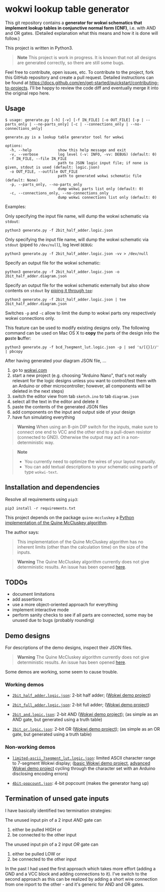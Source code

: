 # wokwi lookup table generator

This git repository contains a **generator for wokwi schematics that implement lookup tables in conjunctive normal form (CNF)**, i.e. with AND and OR gates. (Detailed explanation what this means and how it is done will follow.)

This project is written in Python3.

> **Note**
> This project is work in progress. It is known that not all designs are generated correctly, so there are still some bugs.


Feel free to contribute, open issues, etc.
To contribute to the project, fork this GitHub repository and create a pull request. Detailed instructions can be found at https://docs.github.com/en/get-started/quickstart/contributing-to-projects. I'll be happy to review the code diff and eventually merge it into the original repo here.


## Usage

```
$ usage: generate.py [-h] [-v] [-f IN_FILE] [-o OUT_FILE] [-p | --parts_only | --no-parts_only] [-c | --connections_only | --no-connections_only]

generate.py is a lookup table generator tool for wokwi

options:
  -h, --help            show this help message and exit
  -v, --verbose         log level (-v: INFO, -vv: DEBUG) (default: 0)
  -f IN_FILE, --file IN_FILE
                        path to JSON logic input file; if none is given, stdout is used (default: logic.json)
  -o OUT_FILE, --outfile OUT_FILE
                        path to generated wokwi schematic file (default: None)
  -p, --parts_only, --no-parts_only
                        dump wokwi parts list only (default: 0)
  -c, --connections_only, --no-connections_only
                        dump wokwi connections list only (default: 0)
```

Examples:

Only specifying the input file name, will dump the wokwi schematic via `stdout`:

```
python3 generate.py -f 2bit_half_adder.logic.json
```

Only specifying the input file name, will dump the wokwi schematic via `stdout` (piped to `/dev/null`), log level `DEBUG`:

```
python3 generate.py -f 2bit_half_adder.logic.json -vv > /dev/null
```

Specify an output file for the wokwi schematic:

```
python3 generate.py -f 2bit_half_adder.logic.json -o 2bit_half_adder.diagram.json
```

Specify an output file for the wokwi schematic externally but also show contents on `stdout` by [piping it through `tee`](https://en.wikipedia.org/wiki/Tee_(command)):

```
python3 generate.py -f 2bit_half_adder.logic.json | tee 2bit_half_adder.diagram.json
```

Switches `-p` and `-c` allow to limit the dump to wokwi parts ony respectively wokwi connections only.

This feature can be used to modify existing designs only. The following command can be used on Mac OS X to **copy** the parts of the design into the **p**aste **b**uffer:

```
python3 generate.py -f bcd_7segment_lut.logic.json -p | sed 's/[{}]//' | pbcopy
```


After having generated your diagram JSON file, ...

1. go to [wokwi.com](https://wokwi.com)
1. start a new project
   (e.g. choosing "Arduino Nano", that's not really relevant for the logic designs unless you want to control/test them with an Arduino or other microcontroller; however, all components will be deleted in the next steps)
1. switch the editor view from tab `sketch.ino` to tab `diagram.json`
1. select all the text in the editor and delete it
1. paste the contents of the generated JSON files
1. add components on the input and output side of your design
1. have fun simulating everything

> **Warning**
> When using an 8-pin DIP switch for the inputs, make sure to connect one end to VCC and the other end to a pull-down resistor (connected to GND). Otherwise the output may act in a non-deterministic way.

> **Note**
> - You currently need to optimize the wires of your layout manually.
> - You can add textual descriptions to your schematic using parts of type `wokwi-text`.


## Installation and dependencies

Resolve all requirements using `pip3`:

```
pip3 install -r requirements.txt
```

This project depends on the package `quine-mccluskey` a [Python implementation of the Quine McCluskey algorithm](https://pypi.org/project/quine-mccluskey/).

The author says:

> This implementation of the Quine McCluskey algorithm has no inherent limits (other than the calculation time) on the size of the inputs.

> **Warning**
> The Quine McCluskey algorithm currently does not give deterministic results. An issue has been opened [here](https://github.com/tpircher/quine-mccluskey/issues/8).


## TODOs

- document limitations
- add assertions
- use a more object-oriented approach for everything
- implement interactive mode
- perform sanity checks to see if all parts are connected,
  some may be unused due to bugs (probably rounding)


## Demo designs

For descriptions of the demo designs, inspect their JSON files.

> **Warning**
> The Quine McCluskey algorithm currently does not give deterministic results. An issue has been opened [here](https://github.com/tpircher/quine-mccluskey/issues/8).

Some demos are working, some seem to cause trouble.

### Working demos

* [`2bit_half_adder.logic.json`](2bit_half_adder.logic.json): 2-bit half adder; ([Wokwi demo project](https://wokwi.com/projects/341979369318646355))

* [`2bit_full_adder.logic.json`](2bit_full_adder.logic.json): 2-bit full adder; ([Wokwi demo project](https://wokwi.com/projects/341985679348073043))

* [`2bit_and.logic.json`](2bit_and.logic.json): 2-bit AND ([Wokwi demo project](https://wokwi.com/projects/341992203508253267)); (as simple as an AND gate, but generated using a truth table)

* [`2bit_or.logic.json`](2bit_or.logic.json): 2-bit OR ([Wokwi demo project](https://wokwi.com/projects/341992743611925075)); (as simple as an OR gate, but generated using a truth table)


### Non-working demos

* [`limited-ascii_7segment_lut.logic.json`](limited-ascii_7segment_lut.logic.json): limited ASCII character range to 7-segment Wokwi display; ([basic Wokwi demo project](https://wokwi.com/projects/341987347359859282), [advanced Wokwi demo project](https://wokwi.com/projects/341989925253546578) cycling through the character set with an Arduino disclosing encoding errors)

* [`4bit-popcount.json`](4bit-popcount.json): 4-bit popcount (makes the generator hang up)


## Termination of unsed gate inputs

I have basically identified two termination strategies:

The unused input pin of a 2 input *AND* gate can

1. either be pulled HIGH or
1. be connected to the other input

The unused input pin of a 2 input *OR* gate can

1. either be pulled LOW or
1. be connected to the other input

In the past I had used the first approach which takes more effort (adding a GND and a VCC block and adding connections to it).
I've switch to the second approach as this can be realized by adding a short wire connection from one inport to the other - and it's generic for AND and OR gates.
